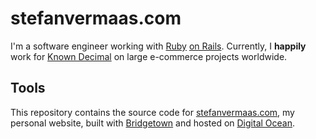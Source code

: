 # stefanvermaas.com

I'm a software engineer working with [Ruby](https://www.ruby-lang.org) [on Rails](http://www.rubyonrails.org). Currently, I **happily** work for [Known Decimal](https://knowndecimal.com) on large e-commerce projects worldwide.

## Tools

This repository contains the source code for [stefanvermaas.com](https://www.stefanvermaas.com), my personal website, built with [Bridgetown](http://www.bridgetownrb.com) and hosted on [Digital Ocean](https://m.do.co/c/e9be0e3d8537).
